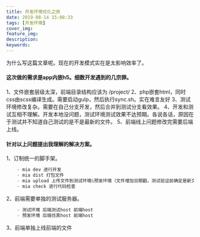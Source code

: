 ```yaml
---
title: 开发环境优化之旅
date: 2019-08-14 15:08:33
tags: [开发环境]
cover_img:
feature_img:
description:
keywords:
---
```

为什么写这篇文章呢。现在的开发模式实在是太影响效率了。

#### 这次做的需求是app内嵌h5。细数开发遇到的几宗罪。
1、文件嵌套层级太深，前端目录结构应该为 /project/
2、php嵌套html，同时css由scss编译生成。需要启动gulp，然后执行sync.sh。实在难言友好
3、测试环境修改复杂。需要在自己分支开发，然后合并到测试分支看效果。
4、开发和测试互相不理解。开发本地没问题，测试环境测试效果不达预期。各说各话，原因在于测试并不知道自己测试的是不是最新的文件。
5、前端线上问题修改完需要后端上线。

#### 针对以上问题提出我理解的解决方案。
1、订制统一的脚手架。

```javascript
    - mia dev 进行开发
    - mia dist 打包文件
    - mia upload 上传文件到测试环境&预发环境（文件增加日期戳，测试验证前确定是新文件）
    - mia check 进行代码检查
```
2、前端需要单独的测试服务器。
``` javascript
    - 测试环境 后端测试host 前端host
    - 预发环境 后端仿真host 前端host
```
3、前端单独上线前端的文件

